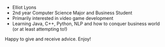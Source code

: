 - Elliot Lyons
- 2nd year Computer Science Major and Business Student
- Primarily interested in video game development
- Learning Java, C++, Python, NLP and how to conquer business world (or at least attempting to!)

Happy to give and receive advice. Enjoy!
